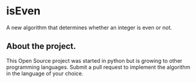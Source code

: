 # isEven
A new algorithm that determines whether an integer is even or not. 


## About the project. 

This Open Source project was started in python but is growing to other programming languages. Submit a pull request to implement the algorithm in the language of your choice. 
